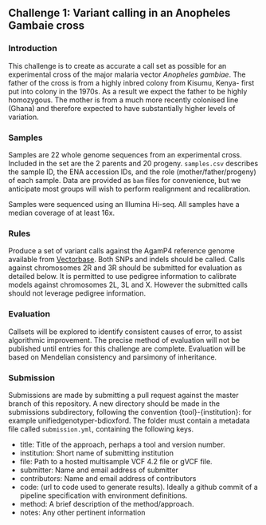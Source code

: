 ## Challenge 1: Variant calling in an Anopheles Gambaie cross

### Introduction

This challenge is to create as accurate a call set as possible for an experimental cross of the major malaria vector _Anopheles gambiae_.
The father of the cross is from a highly inbred colony from Kisumu, Kenya- first put into colony in the 1970s. 
As a result we expect the father to be highly homozygous.
The mother is from a much more recently colonised line (Ghana) and therefore expected to have substantially higher levels of variation. 

### Samples

Samples are 22 whole genome sequences from an experimental cross. Included in the set are the 2 parents and 20 progeny.
`samples.csv` describes the sample ID, the ENA accession IDs, and the role (mother/father/progeny) of each sample.
Data are provided as `bam` files for convenience, but we anticipate most groups will wish to perform realignment and recalibration.

Samples were sequenced using an Illumina Hi-seq. All samples have a median coverage of at least 16x.

### Rules

Produce a set of variant calls against the AgamP4 reference genome available from [Vectorbase](https://www.vectorbase.org/downloadinfo/anopheles-gambiae-pestchromosomesagamp4fagz).
Both SNPs and indels should be called.
Calls against chromosomes 2R and 3R should be submitted for evaluation as detailed below.
It is permitted to use pedigree information to calibrate models against chromosomes 2L, 3L and X.
However the submitted calls should not leverage pedigree information.

### Evaluation

Callsets will be explored to identify consistent causes of error, to assist algorithmic improvement.
The precise method of evaluation will not be published until entries for this challenge are complete. 
Evaluation will be based on Mendelian consistency and parsimony of inheritance.

### Submission

Submissions are made by submitting a pull request against the master branch of this repository.
A new directory should be made in the submissions subdirectory, following the convention {tool}-{institution}: for example unifiedgenotyper-bdioxford.
The folder must contain a metadata file called `submission.yml`, containing the following keys.

 - title: Title of the approach, perhaps a tool and version number.
 - institution: Short name of submitting institution
 - file: Path to a hosted multisample VCF 4.2 file or gVCF file.
 - submitter: Name and email address of submitter
 - contributors: Name and email address of contributors
 - code: (url to code used to generate results). Ideally a github commit of a pipeline specification with environment definitions.
 - method: A brief description of the method/approach.
 - notes: Any other pertinent information
